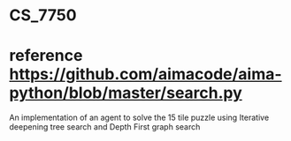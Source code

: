 # CS_7750
# reference https://github.com/aimacode/aima-python/blob/master/search.py

An implementation of an agent to solve the 15 tile puzzle using Iterative deepening tree search and Depth First graph search